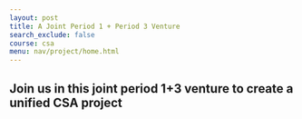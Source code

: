 ```yaml
---
layout: post
title: A Joint Period 1 + Period 3 Venture
search_exclude: false
course: csa
menu: nav/project/home.html
---
```


## Join us in this joint period 1+3 venture to create a unified CSA project 